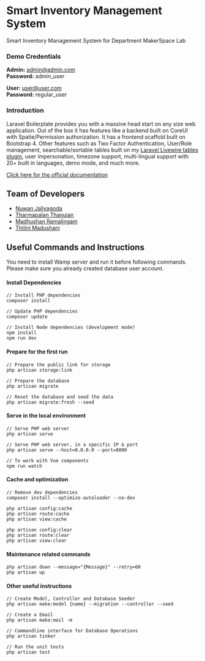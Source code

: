 # Smart Inventory Management System

Smart Inventory Management System for Department MakerSpace Lab

### Demo Credentials

**Admin:** admin@admin.com  
**Password:** admin_user

**User:** user@user.com  
**Password:** regular_user

### Introduction

Laravel Boilerplate provides you with a massive head start on any size web application. Out of the box it has features like a backend built on CoreUI with Spatie/Permission authorization. It has a frontend scaffold built on Bootstrap 4. Other features such as Two Factor Authentication, User/Role management, searchable/sortable tables built on my [Laravel Livewire tables plugin](https://github.com/rappasoft/laravel-livewire-tables), user impersonation, timezone support, multi-lingual support with 20+ built in languages, demo mode, and much more.

[Click here for the official documentation](http://laravel-boilerplate.com)

## Team of Developers
- [Nuwan Jaliyagoda](http://github.com/NuwanJ)
- [Tharmapalan Thanujan](http://github.com/thanujan96)
- [Madhushan Ramalingam](https://github.com/DrMadhushan)
- [Thilini Madushani](http://github.com/Thilini98)


## Useful Commands and Instructions

You need to install Wamp server and run it before following commands.
Please make sure you already created database user account.

#### Install Dependencies
```
// Install PHP dependencies
composer install

// Update PHP dependencies
composer update

// Install Node dependencies (development mode)
npm install
npm run dev
```

#### Prepare for the first run

```
// Prepare the public link for storage
php artisan storage:link

// Prepare the database
php artisan migrate

// Reset the database and seed the data
php artisan migrate:fresh --seed

```

#### Serve in the local environment

```
// Serve PHP web server
php artisan serve

// Serve PHP web server, in a specific IP & port
php artisan serve --host=0.0.0.0 --port=8000

// To work with Vue components
npm run watch
```

#### Cache and optimization
```
// Remove dev dependencies
composer install --optimize-autoloader --no-dev

php artisan config:cache
php artisan route:cache
php artisan view:cache

php artisan config:clear
php artisan route:clear
php artisan view:clear
```

#### Maintenance related commands  
```
php artisan down --message="{Message}" --retry=60
php artisan up
```

#### Other useful instructions

```
// Create Model, Controller and Database Seeder
php artisan make:model {name} --migration --controller --seed

// Create a Email
php artisan make:mail -m

// Commandline interface for Database Operations
php artisan tinker

// Run the unit tests
php artisan test

```
